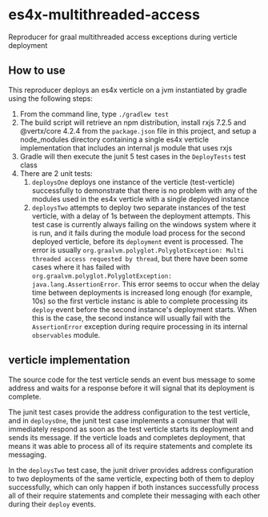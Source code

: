 # es4x-multithreaded-access
Reproducer for graal multithreaded access exceptions during verticle deployment

## How to use
This reproducer deploys an es4x verticle on a jvm instantiated by gradle using the following steps:
1. From the command line, type `./gradlew test`
2. The build script will retrieve an npm distribution, install rxjs 7.2.5 and @vertx/core 4.2.4 from the `package.json` file in this project, and setup a node_modules directory containing a single es4x verticle implementation that includes an internal js module that uses rxjs
3. Gradle will then execute the junit 5 test cases in the `DeployTests` test class
4. There are 2 unit tests:
   1. `deploysOne` deploys one instance of the verticle (test-verticle) successfully to demonstrate that there is no problem with any of the modules used in the es4x verticle with a single deployed instance
   2. `deploysTwo` attempts to deploy two separate instances of the test verticle, with a delay of 1s between the deployment attempts. This test case is currently always failing on the windows system where it is run, and it fails during the module load process for the second deployed verticle, before its `deployment` event is processed. The error is usually `org.graalvm.polyglot.PolyglotException: Multi threaded access requested by thread`, but there have been some cases where it has failed with `org.graalvm.polyglot.PolyglotException: java.lang.AssertionError`. This error seems to occur when the delay time between deployments is increased long enough (for example, 10s) so the first verticle instanc is able to complete processing its `deploy` event before the second instance's deployment starts. When this is the case, the second instance will usually fail with the `AssertionError` exception during require processing in its internal `observables` module.

## verticle implementation
The source code for the test verticle sends an event bus message to some address and waits for a response before it will signal that its deployment is complete.

The junit test cases provide the address configuration to the test verticle, and in `deploysOne`, the junit test case implements a consumer that will immediately respond as soon as the test verticle starts its deployment and sends its message. If the verticle loads and completes deployment, that means it was able to process all of its require statements and complete its messaging.

In the `deploysTwo` test case, the junit driver provides address configuration to two deployments of the same verticle, expecting both of them to deploy successfully, which can only happen if both instances successfully process all of their require statements and complete their messaging with each other during their `deploy` events.
